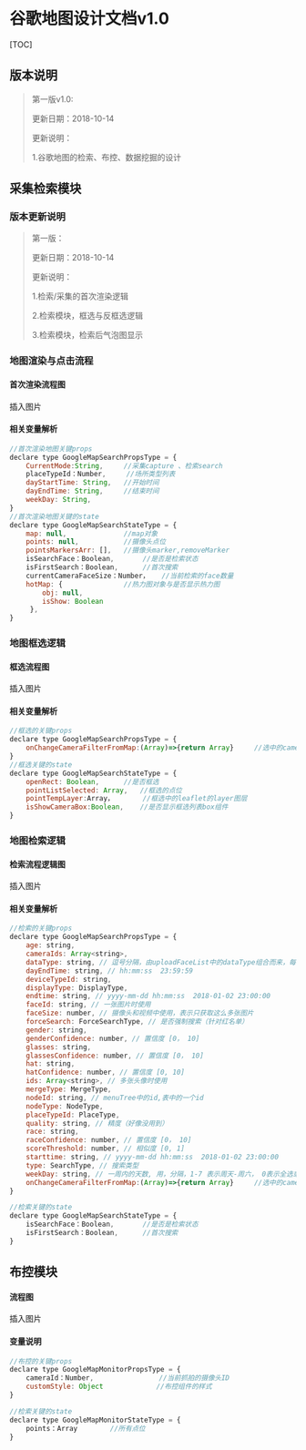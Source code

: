 # 谷歌地图设计文档v1.0

[TOC]

## 版本说明

> 第一版v1.0:
>
> 更新日期：2018-10-14
>
> 更新说明：
>
> 1.谷歌地图的检索、布控、数据挖掘的设计

## 采集检索模块

### 版本更新说明

> 第一版：
>
> 更新日期：2018-10-14
>
> 更新说明：
>
> 1.检索/采集的首次渲染逻辑
>
> 2.检索模块，框选与反框选逻辑
>
> 3.检索模块，检索后气泡图显示

### 地图渲染与点击流程

#### 首次渲染流程图

插入图片

#### 相关变量解析

```javascript
//首次渲染地图关键props
declare type GoogleMapSearchPropsType = {
    CurrentMode:String,		//采集capture 、检索search
    placeTypeId：Number,		//场所类型列表
    dayStartTime: String,	//开始时间
    dayEndTime: String,		//结束时间
    weekDay: String,
}
//首次渲染地图关键的state
declare type GoogleMapSearchStateType = {
    map: null,				//map对象
    points: null,			//摄像头点位
    pointsMarkersArr: [],	//摄像头marker,removeMarker
    isSearchFace：Boolean, 		//是否是检索状态
    isFirstSearch：Boolean,		//首次搜索
    currentCameraFaceSize：Number，	//当前检索的face数量
    hotMap: {				//热力图对象与是否显示热力图
        obj: null,
        isShow: Boolean
     },
}

```

### 地图框选逻辑

#### 框选流程图

插入图片

#### 相关变量解析

```JavaScript
//框选的关键props
declare type GoogleMapSearchPropsType = {
    onChangeCameraFilterFromMap:(Array)=>{return Array}		//选中的cameraId
}
//框选关键的state
declare type GoogleMapSearchStateType = {
    openRect: Boolean,		//是否框选
    pointListSelected: Array,	//框选的点位
    pointTempLayer:Array，		//框选中的leaflet的layer图层
    isShowCameraBox:Boolean, 	//是否显示框选列表box组件
}
```

### 地图检索逻辑

#### 检索流程逻辑图

插入图片

#### 相关变量解析

```javascript
//检索的关键props
declare type GoogleMapSearchPropsType = {
    age: string,
	cameraIds: Array<string>,
	dataType: string, // 逗号分隔，由uploadFaceList中的dataType组合而来，每个dataType并表示
	dayEndTime: string, // hh:mm:ss  23:59:59
	deviceTypeId: string,
	displayType: DisplayType,
	endtime: string, // yyyy-mm-dd hh:mm:ss  2018-01-02 23:00:00
	faceId: string, // 一张图片时使用
	faceSize: number, // 摄像头和视频中使用，表示只获取这么多张图片
	forceSearch: ForceSearchType, // 是否强制搜索（针对红名单）
	gender: string,
	genderConfidence: number, // 置信度 [0， 10]
	glasses: string,
	glassesConfidence: number, // 置信度 [0， 10]
	hat: string,
	hatConfidence: number, // 置信度 [0, 10]
	ids: Array<string>, // 多张头像时使用
	mergeType: MergeType,
	nodeId: string, // menuTree中的id,表中的一个id
	nodeType: NodeType,
	placeTypeId: PlaceType,
	quality: string, // 精度（好像没用到）
	race: string,
	raceConfidence: number, // 置信度 [0， 10]
	scoreThreshold: number, // 相似度 [0, 1]
	starttime: string, // yyyy-mm-dd hh:mm:ss  2018-01-02 23:00:00
	type: SearchType, // 搜索类型
	weekDay: string, // 一周内的天数, 用，分隔，1-7 表示周天-周六， 0表示全选或全不选
    onChangeCameraFilterFromMap:(Array)=>{return Array}		//选中的cameraId
}

//检索关键的state
declare type GoogleMapSearchStateType = {
    isSearchFace：Boolean, 		//是否是检索状态
    isFirstSearch：Boolean,		//首次搜索
}
```

## 布控模块

#### 流程图

插入图片

#### 变量说明

```javascript
//布控的关键props
declare type GoogleMapMonitorPropsType = {
    cameraId：Number,				//当前抓拍的摄像头ID
    customStyle: Object				//布控组件的样式
}

//检索关键的state
declare type GoogleMapMonitorStateType = {
    points：Array 		//所有点位
}
```

